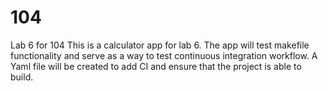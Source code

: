 # 104
Lab 6 for 104
This is a calculator app for lab 6. The app will test makefile functionality and serve as a way to test continuous integration workflow. A Yaml file will be created to add CI and ensure that the project is able to build.
